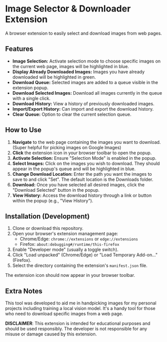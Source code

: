 # Image Selector & Downloader Extension

A browser extension to easily select and download images from web pages.

## Features

*   **Image Selection:** Activate selection mode to choose specific images on the current web page, images will be highlighted in blue.
*   **Display Already Downloaded Images:** Images you have already downloaded will be highlighted in green.
*   **Download Queue:** Selected images are added to a queue visible in the extension popup.
*   **Download Selected Images:** Download all images currently in the queue with a single click.
*   **Download History:** View a history of previously downloaded images.
*   **Import/Export History:** Can import and export the download history.
*   **Clear Queue:** Option to clear the current selection queue.

## How to Use

1.  **Navigate** to the web page containing the images you want to download. (Super helpful for picking images on Google Images)
2.  **Click** the extension icon in your browser toolbar to open the popup.
3.  **Activate Selection:** Ensure "Selection Mode" is enabled in the popup.
4.  **Select Images:** Click on the images you wish to download. They should appear in the popup's queue and will be highlighted in blue.
5.  **Change Download Location:** Enter the path you want the images to save to and click "Set". The default location is the Downloads folder.
5.  **Download:** Once you have selected all desired images, click the "Download Selected" button in the popup.
6.  **View History:** Access the download history through a link or button within the popup (e.g., "View History").

## Installation (Development)

1.  Clone or download this repository.
2.  Open your browser's extension management page:
    *   Chrome/Edge: `chrome://extensions` or `edge://extensions`
    *   Firefox: `about:debugging#/runtime/this-firefox`
3.  Enable "Developer mode" (usually a toggle switch).
4.  Click "Load unpacked" (Chrome/Edge) or "Load Temporary Add-on..." (Firefox).
5.  Select the directory containing the extension's `manifest.json` file.

The extension icon should now appear in your browser toolbar.

## Extra Notes

This tool was developed to aid me in handpicking images for my personal projects including training a local vision model. It's a handy tool for those who need to download specific images from a web page.

**DISCLAIMER**: This extension is intended for educational purposes and should be used responsibly. The developer is not responsible for any misuse or damage caused by this extension.